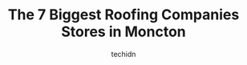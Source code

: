 ---
layout: ampstory
image: https://i0.wp.com/www.auto.or.id/wp-content/uploads/2023/06/belvue-roofing-0-moncton-1686326933.jpeg?resize=640,853
author: techidn
featured: false
description: Moncton, New Brunswick, Canada is a haven for Roofing Companies enthusiasts, boasting an impressive array of 7 top-notch establishments. Whether youre a seasoned connoisseur or simply curio
title: The 7 Biggest Roofing Companies Stores in Moncton
cover:
   title: The 7 Biggest Roofing Companies Stores in Moncton
   subtitle: AUTO.OR.ID
   background: https://www.auto.or.id/wp-content/uploads/2023/06/belvue-roofing-0-moncton-1686326933.jpeg

pages: 
 - layout: thirds
   top: <h1>#1 Artisan Roofing</h1>
   bottom: "<p>I needed a new roof late 2020. Started shopping around. Stressed, absolutely no idea about what I needed or who to hire. Artisan roofing was very responsive to answering </p>"
   background: https://www.auto.or.id/wp-content/uploads/2023/06/belvue-roofing-1-moncton-1686326934.jpeg
   backgroundblur: true
 - layout: thirds
   top: <h1>#2 Preferred Roofing</h1>
   bottom: "<p>284 Bulman Dr, Moncton, NB E1G 5P2, Canada</p>"
   background: https://www.auto.or.id/wp-content/uploads/2023/06/belvue-roofing-2-moncton-1686326935.jpeg
   cta:
      link: https://www.auto.or.id/the-7-biggest-roofing-companies-stores-in-moncton/
      text: The 7 Biggest Roofing Companies Stores in Moncton
 - layout: thirds
   top: <h1>#3 Pro Roofing Inc</h1>
   bottom: "<p>150 Edmonton Ave #4B, Moncton, NB E1C 3B9, Canada</p>"
   background: https://images.unsplash.com/photo-1610998342124-c4fcba4cf4bf?ixlib=rb-4.0.3&ixid=MnwxMjA3fDB8MHxwaG90by1wYWdlfHx8fGVufDB8fHx8&auto=format&fit=crop&w=640&h=853&q=80
   cta:
      link: https://www.auto.or.id/the-7-biggest-roofing-companies-stores-in-moncton/
      text: The 7 Biggest Roofing Companies Stores in Moncton
 - layout: thirds
   top: <h1>#4 Belvue Roofing</h1>
   bottom: "<p>68 Rue Legresley, Dieppe, NB E1A 8C9, Canada</p>"
   background: https://images.unsplash.com/photo-1494976351278-20cf4a33d65b?ixlib=rb-4.0.3&ixid=MnwxMjA3fDB8MHxwaG90by1wYWdlfHx8fGVufDB8fHx8&auto=format&fit=crop&w=640&h=853&q=80
   cta:
      link: https://www.auto.or.id/the-7-biggest-roofing-companies-stores-in-moncton/
      text: The 7 Biggest Roofing Companies Stores in Moncton
 - layout: thirds
   top: <h1>#5 Maximum Roofing Ltd</h1>
   bottom: "<p>Francfort Cres, Moncton, NB E1G 0K9, Canada</p>"
   background: https://images.unsplash.com/photo-1617498115469-2a7ee098a575?ixlib=rb-4.0.3&ixid=MnwxMjA3fDB8MHxwaG90by1wYWdlfHx8fGVufDB8fHx8&auto=format&fit=crop&w=640&h=853&q=80
   cta:
      link: https://www.auto.or.id/the-7-biggest-roofing-companies-stores-in-moncton/
      text: The 7 Biggest Roofing Companies Stores in Moncton
 - layout: thirds
   top: <h1>#6 D L Roofing</h1>
   bottom: "<p>469 Boulevard Adelard Savoie, Dieppe, NB E1A 7E7, Canada</p>"
   background: https://images.unsplash.com/photo-1579124688690-5476c5d01fde?ixlib=rb-4.0.3&ixid=MnwxMjA3fDB8MHxwaG90by1wYWdlfHx8fGVufDB8fHx8&auto=format&fit=crop&w=640&h=853&q=80
   cta:
      link: https://www.auto.or.id/the-7-biggest-roofing-companies-stores-in-moncton/
      text: The 7 Biggest Roofing Companies Stores in Moncton
 - layout: thirds
   top: <h1>#7 Macca Roofing Inc</h1>
   bottom: "<p>40 Masters Rd, Moncton, NB E1A 4S1, Canada</p>"
   background: https://images.unsplash.com/photo-1632275227519-5a515f53272d?ixlib=rb-4.0.3&ixid=MnwxMjA3fDB8MHxwaG90by1wYWdlfHx8fGVufDB8fHx8&auto=format&fit=crop&w=640&h=853&q=80
   cta:
      link: https://www.auto.or.id/the-7-biggest-roofing-companies-stores-in-moncton/
      text: The 7 Biggest Roofing Companies Stores in Moncton
 - layout: thirds
   middle: Continue reading...
   background: https://images.unsplash.com/photo-1504215680853-026ed2a45def?ixlib=rb-4.0.3&ixid=MnwxMjA3fDB8MHxwaG90by1wYWdlfHx8fGVufDB8fHx8&auto=format&fit=crop&w=640&h=853&q=80
   cta:
      link: https://www.auto.or.id/the-7-biggest-roofing-companies-stores-in-moncton/
      text: The 7 Biggest Roofing Companies Stores in Moncton

---